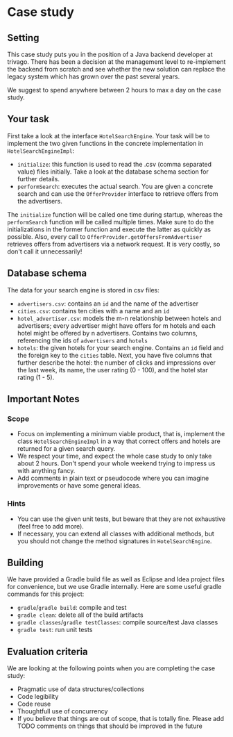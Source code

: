 # Case study

## Setting
This case study puts you in the position of a Java backend developer at trivago. There has been a decision at the management
level to re-implement the backend from scratch and see whether the new solution can replace the legacy system which has grown
over the past several years.

We suggest to spend anywhere between 2 hours to max a day on the case study.

## Your task
First take a look at the interface `HotelSearchEngine`. Your task will be to implement the two given functions in the
concrete implementation in `HotelSearchEngineImpl`:

* `initialize`: this function is used to read the .csv (comma separated value) files initially. Take a look at the database schema section for further details.
* `performSearch`: executes the actual search. You are given a concrete search and can use the `OfferProvider` interface to retrieve offers from the advertisers.

The `initialize` function will be called one time during startup, whereas the `performSearch` function will be called multiple times. Make sure to do the initializations in the former function and execute the latter as quickly as possible. Also, every call to `OfferProvider.getOffersFromAdvertiser` retrieves offers from advertisers via a network request. It is very costly, so don't call it unnecessarily!

## Database schema
The data for your search engine is stored in csv files:

* `advertisers.csv`: contains an `id` and the name of the advertiser
* `cities.csv`: contains ten cities with a name and an `id`
* `hotel_advertiser.csv`: models the m-n relationship between hotels and advertisers; every advertiser might have
 offers for m hotels and each hotel might be offered by n advertisers. Contains two columns, referencing the ids of
 `advertisers` and `hotels`
* `hotels`: the given hotels for your search engine. Contains an `id` field and the foreign key to the `cities` table. Next, you have five columns that further describe the hotel: the number of clicks and impressions over the last week, its name, the user rating (0 - 100), and the hotel star rating (1 - 5).

## Important Notes
### Scope
* Focus on implementing a minimum viable product, that is, implement the class `HotelSearchEngineImpl` in a way that correct offers and hotels are returned for a given search query.
* We respect your time, and expect the whole case study to only take about 2 hours. Don't spend your whole weekend trying to impress us with anything fancy.
* Add comments in plain text or pseudocode where you can imagine improvements or have some general ideas.

### Hints
* You can use the given unit tests, but beware that they are not exhaustive (feel free to add more).
* If necessary, you can extend all classes with additional methods, but you should not change the method signatures in `HotelSearchEngine`.

## Building
We have provided a Gradle build file as well as Eclipse and Idea project files for convenience, but we use Gradle internally. Here are some useful gradle commands for this project:

* `gradle`/`gradle build`: compile and test
* `gradle clean`: delete all of the build artifacts
* `gradle classes`/`gradle testClasses`: compile source/test Java classes
* `gradle test`: run unit tests

## Evaluation criteria
We are looking at the following points when you are completing the case study:

* Pragmatic use of data structures/collections
* Code legibility
* Code reuse
* Thoughtfull use of concurrency
* If you believe that things are out of scope, that is totally fine. Please
  add TODO comments on things that should be improved in the future
